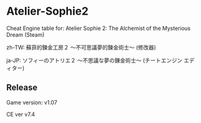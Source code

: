 # Atelier-Sophie2  
Cheat Engine table for: Atelier Sophie 2: The Alchemist of the Mysterious Dream (Steam)

zh-TW: 蘇菲的鍊金工房２ ～不可思議夢的鍊金術士～ (修改器)

ja-JP: ソフィーのアトリエ２ ～不思議な夢の錬金術士～ (チートエンジン エディター)

## Release
Game version: v1.07

CE ver v7.4
